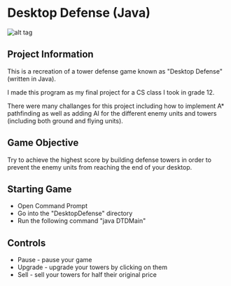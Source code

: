 
Desktop Defense (Java)
======================
![alt tag](https://raw.github.com/andretran/DesktopDefense/master/DesktopDefenseScreenshot.png)

Project Information
-------------------
This is a recreation of a tower defense game known as "Desktop Defense" (written in Java).

I made this program as my final project for a CS class I took in grade 12.

There were many challanges for this project including how to implement A* pathfinding as well as adding AI for the different enemy units and towers (including both ground and flying units).

Game Objective
--------------
Try to achieve the highest score by building defense towers in order to prevent the enemy units from reaching the end of your desktop.

Starting Game
-------------
- Open Command Prompt
- Go into the "DesktopDefense" directory
- Run the following command "java DTDMain"

Controls
--------
- Pause - pause your game
- Upgrade - upgrade your towers by clicking on them
- Sell - sell your towers for half their original price
